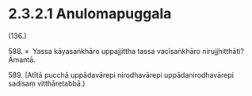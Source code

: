 # 2.3.2.1 Anulomapuggala

(136.)

588\. »  Yassa kāyasaṅkhāro uppajjittha tassa vacīsaṅkhāro nirujjhitthāti? Āmantā.

589\. (Atītā pucchā uppādavārepi nirodhavārepi uppādanirodhavārepi sadisaṃ vitthāretabbā.)

